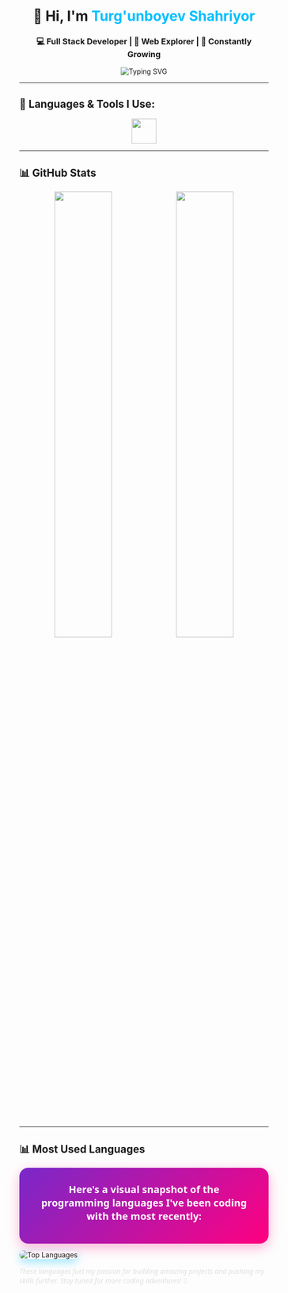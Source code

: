 <!-- Profile Header -->
<h1 align="center">👋 Hi, I'm <span style="color:#00BFFF">Turg'unboyev Shahriyor</span></h1>
<h3 align="center">💻 Full Stack Developer | 🚀 Web Explorer | 🌱 Constantly Growing</h3>

<p align="center">
  <img src="https://readme-typing-svg.herokuapp.com?font=Fira+Code&duration=3000&pause=1000&color=00BFFF&center=true&vCenter=true&width=435&lines=Passionate+about+coding;Love+clean+and+modern+UI;Currently+learning+Node.js+%26+MongoDB;Open+to+collaborations!" alt="Typing SVG" />
</p>

---

## 🔧 Languages & Tools I Use:

<p align="center">
  <img src="https://skillicons.dev/icons?i=html,css,js,bootstrap,react,nodejs,figma" height="50" />
</p>

---

## 📊 GitHub Stats

<p align="center">
  <img src="https://github-readme-stats.vercel.app/api?username=Shaxriyor-dev&show_icons=true&theme=tokyonight&hide_border=true&border_radius=12" width="48%" />
  <img src="https://github-readme-streak-stats.herokuapp.com?user=Shaxriyor-dev&theme=tokyonight&hide_border=true&border_radius=12" width="48%" />
</p>

---



## 📊 Most Used Languages

<p align="center" style="background: linear-gradient(135deg, #7928CA 0%, #FF0080 100%); padding: 30px; border-radius: 18px; box-shadow: 0 8px 24px rgba(255, 0, 128, 0.3); max-width: 650px; margin: auto;">

  <strong style="font-size: 20px; color: #fff; margin-bottom: 12px; display: block; font-family: 'Segoe UI', Tahoma, Geneva, Verdana, sans-serif;">
    Here's a visual snapshot of the programming languages I've been coding with the most recently:
  </strong>

  <img 
    src="https://github-readme-stats.vercel.app/api/top-langs/?username=Shaxriyor-dev&layout=compact&theme=tokyonight&langs_count=10&border_radius=12&hide_border=false&bg_color=0D1117" 
    alt="Top Languages" 
    style="border-radius: 12px; box-shadow: 0 6px 18px rgba(0, 191, 255, 0.4);" 
  />
  
  <p style="margin-top: 15px; color: #e0e0e0; font-style: italic; font-family: 'Segoe UI', Tahoma, Geneva, Verdana, sans-serif;">
    These languages fuel my passion for building amazing projects and pushing my skills further.  
    Stay tuned for more coding adventures! 🚀
  </p>
</p>




